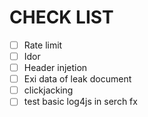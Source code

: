 # CHECK LIST
- [ ] Rate limit
- [ ] Idor
- [ ] Header injetion
- [ ] Exi data of leak document
- [ ] clickjacking
- [ ] test basic log4js in serch fx